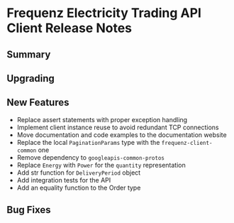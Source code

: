 # Frequenz Electricity Trading API Client Release Notes

## Summary

<!-- Here goes a general summary of what this release is about -->

## Upgrading

<!-- Here goes notes on how to upgrade from previous versions, including deprecations and what they should be replaced with -->

## New Features

* Replace assert statements with proper exception handling
* Implement client instance reuse to avoid redundant TCP connections
* Move documentation and code examples to the documentation website
* Replace the local `PaginationParams` type with the `frequenz-client-common` one
* Remove dependency to `googleapis-common-protos`
* Replace `Energy` with `Power` for the `quantity` representation
* Add str function for `DeliveryPeriod` object
* Add integration tests for the API
* Add an equality function to the Order type

## Bug Fixes

<!-- Here goes notable bug fixes that are worth a special mention or explanation -->
